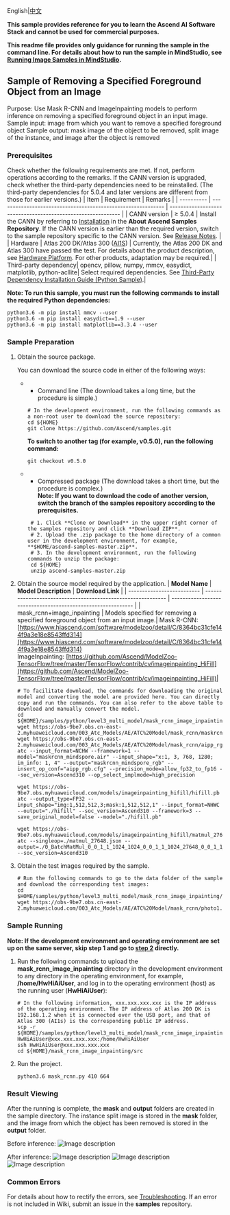 English|[中文](README_CN.md)


**This sample provides reference for you to learn the Ascend AI Software Stack and cannot be used for commercial purposes.**

**This readme file provides only guidance for running the sample in the command line. For details about how to run the sample in MindStudio, see [Running Image Samples in MindStudio](https://github.com/Ascend/samples/wikis/Running%20Image%20Samples%20in%20MindStudio?sort_id=3736297).**

## Sample of Removing a Specified Foreground Object from an Image

Purpose: Use Mask R-CNN and ImageInpainting models to perform inference on removing a specified foreground object in an input image.
Sample input: image from which you want to remove a specified foreground object
Sample output: mask image of the object to be removed, split image of the instance, and image after the object is removed

### Prerequisites
Check whether the following requirements are met. If not, perform operations according to the remarks. If the CANN version is upgraded, check whether the third-party dependencies need to be reinstalled. (The third-party dependencies for 5.0.4 and later versions are different from those for earlier versions.)
| Item      | Requirement                                                        | Remarks                                                        |
| ---------- | ------------------------------------------------------------ | ------------------------------------------------------------ |
| CANN version  | ≥ 5.0.4                                                     | Install the CANN by referring to [Installation](https://github.com/Ascend/samples#%E5%AE%89%E8%A3%85) in the **About Ascend Samples Repository**. If the CANN version is earlier than the required version, switch to the sample repository specific to the CANN version. See [Release Notes](https://github.com/Ascend/samples/blob/master/README.md). |
| Hardware  | Atlas 200 DK/Atlas 300 ([AI1S](https://support.huaweicloud.com/productdesc-ecs/ecs_01_0047.html#ecs_01_0047__section78423209366)) | Currently, the Atlas 200 DK and Atlas 300 have passed the test. For details about the product description, see [Hardware Platform](https://ascend.huawei.com/en/#/hardware/product). For other products, adaptation may be required.|
| Third-party dependency| opencv, pillow, numpy, mmcv, easydict, matplotlib, python-acllite| Select required dependencies. See [Third-Party Dependency Installation Guide (Python Sample)](https://github.com/Ascend/samples/tree/master/python/environment).|

**Note: To run this sample, you must run the following commands to install the required Python dependencies:**

```
python3.6 -m pip install mmcv --user
python3.6 -m pip install easydict==1.9 --user
python3.6 -m pip install matplotlib==3.3.4 --user
```

### Sample Preparation

1. Obtain the source package.

   You can download the source code in either of the following ways:  
    - - Command line (The download takes a long time, but the procedure is simple.)
       ```    
       # In the development environment, run the following commands as a non-root user to download the source repository:   
       cd ${HOME}     
       git clone https://github.com/Ascend/samples.git
      ```
       **To switch to another tag (for example, v0.5.0), run the following command:**
       ```
       git checkout v0.5.0
       ```
    - - Compressed package (The download takes a short time, but the procedure is complex.)  
       **Note: If you want to download the code of another version, switch the branch of the samples repository according to the prerequisites.**   
       ``` 
        # 1. Click **Clone or Download** in the upper right corner of the samples repository and click **Download ZIP**.   
        # 2. Upload the .zip package to the home directory of a common user in the development environment, for example, **$HOME/ascend-samples-master.zip**.    
        # 3. In the development environment, run the following commands to unzip the package:    
        cd ${HOME}    
        unzip ascend-samples-master.zip
       ```

2. Obtain the source model required by the application.
    | **Model Name**              | **Model Description**                                                | **Download Link**                                            |
    | -------------------------- | ------------------------------------------------------------ | ------------------------------------------------------------ |
    | mask_rcnn+image_inpainting | Models specified for removing a specified foreground object from an input image.| Mask R-CNN: [https://www.hiascend.com/software/modelzoo/detail/C/8364bc31cfe144f9a3e18e8543ffd314](https://www.hiascend.com/software/modelzoo/detail/C/8364bc31cfe144f9a3e18e8543ffd314)<br>ImageInpainting: [https://github.com/Ascend/ModelZoo-TensorFlow/tree/master/TensorFlow/contrib/cv/imageinpainting_HiFill](https://github.com/Ascend/ModelZoo-TensorFlow/tree/master/TensorFlow/contrib/cv/imageinpainting_HiFill)|
    ```
    # To facilitate download, the commands for downloading the original model and converting the model are provided here. You can directly copy and run the commands. You can also refer to the above table to download and manually convert the model.    
    cd ${HOME}/samples/python/level3_multi_model/mask_rcnn_image_inpainting/model    
    wget https://obs-9be7.obs.cn-east-2.myhuaweicloud.com/003_Atc_Models/AE/ATC%20Model/mask_rcnn/maskrcnn_mindspore.air
    wget https://obs-9be7.obs.cn-east-2.myhuaweicloud.com/003_Atc_Models/AE/ATC%20Model/mask_rcnn/aipp_rgb.cfg     
    atc --input_format=NCHW --framework=1 --model="maskrcnn_mindspore.air" --input_shape="x:1, 3, 768, 1280; im_info: 1, 4" --output="maskrcnn_mindspore_rgb" --insert_op_conf="aipp_rgb.cfg" --precision_mode=allow_fp32_to_fp16 --soc_version=Ascend310 --op_select_implmode=high_precision
    
    wget https://obs-9be7.obs.myhuaweicloud.com/models/imageinpainting_hifill/hifill.pb
    atc --output_type=FP32 --input_shape="img:1,512,512,3;mask:1,512,512,1" --input_format=NHWC --output="./hifill" --soc_version=Ascend310 --framework=3 --save_original_model=false --model="./hifill.pb"
    
    wget https://obs-9be7.obs.myhuaweicloud.com/models/imageinpainting_hifill/matmul_27648.json
    atc --singleop=./matmul_27648.json --output=./0_BatchMatMul_0_0_1_1_1024_1024_0_0_1_1_1024_27648_0_0_1_1_1024_27648 --soc_version=Ascend310
    ```

3. Obtain the test images required by the sample.
    ```
    # Run the following commands to go to the data folder of the sample and download the corresponding test images:
    cd $HOME/samples/python/level3_multi_model/mask_rcnn_image_inpainting/data
    wget https://obs-9be7.obs.cn-east-2.myhuaweicloud.com/003_Atc_Models/AE/ATC%20Model/mask_rcnn/photo1.jpg
    ```
### Sample Running

**Note: If the development environment and operating environment are set up on the same server, skip step 1 and go to [step 2](#step_2) directly.**   

1. Run the following commands to upload the **mask_rcnn_image_inpainting** directory in the development environment to any directory in the operating environment, for example, **/home/HwHiAiUser**, and log in to the operating environment (host) as the running user (**HwHiAiUser**):
    ```
    # In the following information, xxx.xxx.xxx.xxx is the IP address of the operating environment. The IP address of Atlas 200 DK is 192.168.1.2 when it is connected over the USB port, and that of Atlas 300 (AI1s) is the corresponding public IP address.
    scp -r ${HOME}/samples/python/level3_multi_model/mask_rcnn_image_inpainting HwHiAiUser@xxx.xxx.xxx.xxx:/home/HwHiAiUser
    ssh HwHiAiUser@xxx.xxx.xxx.xxx
    cd ${HOME}/mask_rcnn_image_inpainting/src
    ```

2. Run the project.
    ```
    python3.6 mask_rcnn.py 410 664
    ```
### Result Viewing

After the running is complete, the **mask** and **output** folders are created in the sample directory. The instance split image is stored in the **mask** folder, and the image from which the object has been removed is stored in the **output** folder.

Before inference:
![Image description](https://images.gitee.com/uploads/images/2021/1110/141432_23bde59f_8083019.jpeg "photo1.jpg")

After inference:
![Image description](https://images.gitee.com/uploads/images/2021/1110/141623_eee7745f_8083019.jpeg "photo1_out.jpg")
![Image description](https://images.gitee.com/uploads/images/2021/1110/141612_746406cb_8083019.jpeg "photo1_mask.jpg")
![Image description](https://images.gitee.com/uploads/images/2021/1110/141637_737d9472_8083019.jpeg "outpaint_photo1.jpg")

### Common Errors
For details about how to rectify the errors, see [Troubleshooting](https://github.com/Ascend/samples/wikis/%E5%B8%B8%E8%A7%81%E9%97%AE%E9%A2%98%E5%AE%9A%E4%BD%8D/%E4%BB%8B%E7%BB%8D). If an error is not included in Wiki, submit an issue in the **samples** repository.
